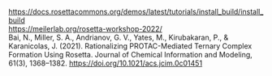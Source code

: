 https://docs.rosettacommons.org/demos/latest/tutorials/install_build/install_build  
https://meilerlab.org/rosetta-workshop-2022/  
Bai, N., Miller, S. A., Andrianov, G. V., Yates, M., Kirubakaran, P., & Karanicolas, J. (2021). Rationalizing PROTAC-Mediated Ternary Complex Formation Using Rosetta. Journal of Chemical Information and Modeling, 61(3), 1368–1382. https://doi.org/10.1021/acs.jcim.0c01451  
